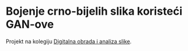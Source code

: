 # Bojenje crno-bijelih slika koristeći GAN-ove

Projekt na kolegiju [Digitalna obrada i analiza slike](https://www.fer.unizg.hr/predmet/doas).
